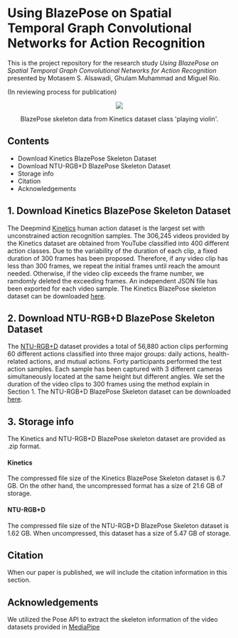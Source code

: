 #  Using BlazePose on Spatial Temporal Graph Convolutional Networks for Action Recognition

This is the project repository for the research study *Using BlazePose on Spatial Temporal Graph Convolutional Networks for Action Recognition* presented by Motasem S. Alsawadi, Ghulam Muhammad and Miguel Rio.

(In reviewing process for publication)

<p align="center">
<img src="https://user-images.githubusercontent.com/52717252/162593347-a8a62eb6-a96a-45fb-bc6c-cc51671dfebe.gif"
</p>
<p align="center">
BlazePose skeleton data from Kinetics dataset class 'playing violin'.
</p>

## Contents
* Download Kinetics BlazePose Skeleton Dataset
* Download NTU-RGB+D BlazePose Skeleton Dataset
* Storage info
* Citation
* Acknowledgements

## 1. Download Kinetics BlazePose Skeleton Dataset

The Deepmind [Kinetics](https://www.deepmind.com/open-source/kinetics) human action dataset is the largest set with unconstrained action recognition samples. 
The 306,245 videos provided by the Kinetics dataset are obtained from YouTube classified into 400 different action classes. Due to the variability of the duration of each clip, a fixed duration of 300 frames has been proposed. Therefore, if any video clip has less than 300 frames, we repeat the initial frames until reach the amount needed. Otherwise, if the video clip exceeds the frame number, we ramdomly deleted the exceeding frames. An independent JSON file has been exported for each video sample. The Kinetics BlazePose skeleton dataset can be downloaded [here](kinetics_link).

## 2. Download NTU-RGB+D BlazePose Skeleton Dataset
The [NTU-RGB+D](https://rose1.ntu.edu.sg/dataset/actionRecognition/) dataset provides a total of 56,880 action clips performing 60 different actions classified into three major groups: daily actions, health-related actions, and mutual actions. Forty participants performed the test action samples. Each sample has been captured with 3 different cameras simultaneously located at the same height but different angles. We set the duration of the video clips to 300 frames using the method explain in Section 1. The NTU-RGB+D BlazePose Skeleton dataset can be downloaded [here](ntu_link).
## 3. Storage info
The Kinetics and NTU-RGB+D BlazePose skeleton dataset are provided as .zip format. 

#### Kinetics
The compressed file size of the Kinetics BlazePose Skeleton dataset is 6.7 GB. On the other hand, the uncompressed format has a size of 21.6 GB of storage.

#### NTU-RGB+D
The compressed file size of the NTU-RGB+D BlazePose Skeleton dataset is 1.62 GB. When uncompressed, this dataset has a size of 5.47 GB of storage.

## Citation
When our paper is published, we will include the citation information in this section.

## Acknowledgements
We utilized the Pose API to extract the skeleton information of the video datasets provided in [MediaPipe](https://google.github.io/mediapipe/solutions/pose.html)
